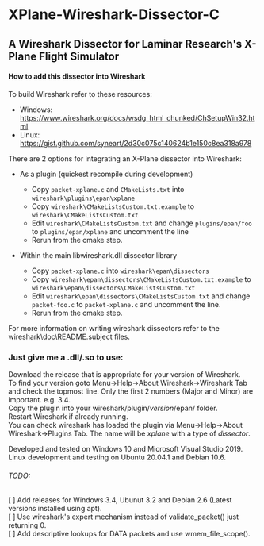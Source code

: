 # XPlane-Wireshark-Dissector-C
## A Wireshark Dissector for Laminar Research's X-Plane Flight Simulator

#### How to add this dissector into Wireshark

To build Wireshark refer to these resources:
* Windows: https://www.wireshark.org/docs/wsdg_html_chunked/ChSetupWin32.html
* Linux: https://gist.github.com/syneart/2d30c075c140624b1e150c8ea318a978  

There are 2 options for integrating an X-Plane dissector into Wireshark:
* As a plugin (quickest recompile during development)
  * Copy <code>packet-xplane.c</code> and <code>CMakeLists.txt</code> into <code>wireshark\plugins\epan\xplane</code>
  * Copy <code>wireshark\CMakeListsCustom.txt.example</code> to <code>wireshark\CMakeListsCustom.txt</code>
  * Edit <code>wireshark\CMakeListsCustom.txt</code> and change <code>plugins/epan/foo</code> to <code>plugins/epan/xplane</code> and uncomment the line
  * Rerun from the cmake step.

* Within the main libwireshark.dll dissector library
  * Copy <code>packet-xplane.c</code> into <code>wireshark\epan\dissectors</code>
  * Copy <code>wireshark\epan\dissectors\CMakeListsCustom.txt.example</code> to <code>wireshark\epan\dissectors\CMakeListsCustom.txt</code>
  * Edit <code>wireshark\epan\dissectors\CMakeListsCustom.txt</code> and change <code>packet-foo.c</code> to <code>packet-xplane.c</code> and uncomment the line.
  * Rerun from the cmake step.

For more information on writing wireshark dissectors refer to the wireshark\doc\README.subject files.

### Just give me a .dll/.so to use:
Download the release that is appropriate for your version of Wireshark.  
To find your version goto Menu->Help->About Wireshark->Wireshark Tab and check the topmost line. Only the first 2 numbers (Major and Minor) are important. e.g. 3.4.  
Copy the plugin into your wireshark/plugin/*version*/epan/ folder.  
Restart Wireshark if already running.   
You can check wireshark has loaded the plugin via Menu->Help->About Wireshark->Plugins Tab. The name will be *xplane* with a type of *dissector*.  

Developed and tested on Windows 10 and Microsoft Visual Studio 2019.  
Linux development and testing on Ubuntu 20.04.1 and Debian 10.6.

###### TODO:
[ ] Add releases for Windows 3.4, Ubunut 3.2 and Debian 2.6 (Latest versions installed using apt).  
[ ] Use wireshark's expert mechanism instead of validate_packet() just returning 0.  
[ ] Add descriptive lookups for DATA packets and use wmem_file_scope().
